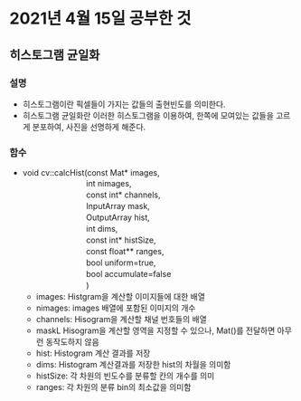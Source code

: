 
2021년 4월 15일 공부한 것
======

## 히스토그램 균일화
### 설명
* 히스토그램이란 픽셀들이 가지는 값들의 출현빈도를 의미한다.
* 히스토그램 균일화란 이러한 히스토그램을 이용하여, 한쪽에 모여있는 값들을 고르게 분포하여, 사진을 선명하게 해준다.
### 함수
* void cv::calcHist(const Mat* images,   
　　　　　　　　int nimages,  
　　　　　　　　const int* channels,  
　　　　　　　　InputArray mask,  
　　　　　　　　OutputArray hist,  
　　　　　　　　int dims,  
　　　　　　　　const int* histSize,  
　　　　　　　　const float** ranges,  
　　　　　　　　bool uniform=true,  
　　　　　　　　bool accumulate=false  
　　　　　　　　)
    + images: Histgram을 계산할 이미지들에 대한 배열
    + nimages: images 배열에 포함된 이미지의 개수
    + channels: Hisogram을 계산할 채널 번호들의 배열
    + maskL Hisogram을 계산할 영역을 지정할 수 있으나, Mat()를 전달하면 아무런 동작도하지 않음
    + hist: Histogram 계산 결과를 저장
    + dims: Histogram 계산결과를 저장한 hist의 차월을 의미함
    + histSize: 각 차원의 빈도수를 분류할 칸의 개수를 의미
    + ranges: 각 차원의 분류 bin의 최소값을 의미함